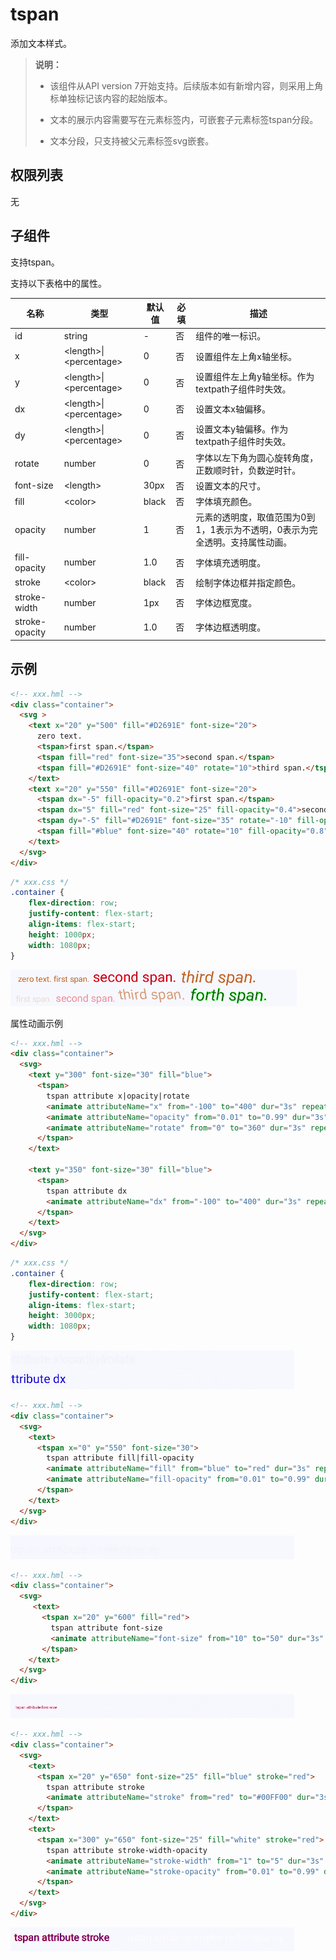 # tspan

添加文本样式。


>  **说明：**
>  - 该组件从API version 7开始支持。后续版本如有新增内容，则采用上角标单独标记该内容的起始版本。
>
>  - 文本的展示内容需要写在元素标签内，可嵌套子元素标签tspan分段。
>
>  - 文本分段，只支持被父元素标签svg嵌套。

## 权限列表

无


## 子组件

支持tspan。


支持以下表格中的属性。


| 名称             | 类型                                 | 默认值   | 必填   | 描述                                       |
| -------------- | ---------------------------------- | ----- | ---- | ---------------------------------------- |
| id             | string                             | -     | 否    | 组件的唯一标识。                                 |
| x              | &lt;length&gt;\|&lt;percentage&gt; | 0     | 否    | 设置组件左上角x轴坐标。                             |
| y              | &lt;length&gt;\|&lt;percentage&gt; | 0     | 否    | 设置组件左上角y轴坐标。作为textpath子组件时失效。            |
| dx             | &lt;length&gt;\|&lt;percentage&gt; | 0     | 否    | 设置文本x轴偏移。                                |
| dy             | &lt;length&gt;\|&lt;percentage&gt; | 0     | 否    | 设置文本y轴偏移。作为textpath子组件时失效。               |
| rotate         | number                             | 0     | 否    | 字体以左下角为圆心旋转角度，正数顺时针，负数逆时针。               |
| font-size      | &lt;length&gt;                     | 30px  | 否    | 设置文本的尺寸。                                 |
| fill           | &lt;color&gt;                      | black | 否    | 字体填充颜色。                                  |
| opacity        | number                             | 1     | 否    | 元素的透明度，取值范围为0到1，1表示为不透明，0表示为完全透明。支持属性动画。 |
| fill-opacity   | number                             | 1.0   | 否    | 字体填充透明度。                                 |
| stroke         | &lt;color&gt;                      | black | 否    | 绘制字体边框并指定颜色。                             |
| stroke-width   | number                             | 1px   | 否    | 字体边框宽度。                                  |
| stroke-opacity | number                             | 1.0   | 否    | 字体边框透明度。                                 |

## 示例

```html
<!-- xxx.hml -->
<div class="container">
  <svg >
    <text x="20" y="500" fill="#D2691E" font-size="20">
      zero text.
      <tspan>first span.</tspan>
      <tspan fill="red" font-size="35">second span.</tspan>
      <tspan fill="#D2691E" font-size="40" rotate="10">third span.</tspan>
    </text>
    <text x="20" y="550" fill="#D2691E" font-size="20">
      <tspan dx="-5" fill-opacity="0.2">first span.</tspan>
      <tspan dx="5" fill="red" font-size="25" fill-opacity="0.4">second span.</tspan>
      <tspan dy="-5" fill="#D2691E" font-size="35" rotate="-10" fill-opacity="0.6">third span.</tspan>
      <tspan fill="#blue" font-size="40" rotate="10" fill-opacity="0.8" stroke="#00FF00" stroke-width="1px">forth span.</tspan>
    </text>
  </svg>
</div>
```

```css
/* xxx.css */
.container {    
    flex-direction: row;
    justify-content: flex-start;
    align-items: flex-start;
    height: 1000px;
    width: 1080px;
}
```

![zh-cn_image_0000001127125196](figures/zh-cn_image_0000001127125196.png)

属性动画示例

```html
<!-- xxx.hml -->
<div class="container">
  <svg>
    <text y="300" font-size="30" fill="blue">
      <tspan>
        tspan attribute x|opacity|rotate
        <animate attributeName="x" from="-100" to="400" dur="3s" repeatCount="indefinite"></animate>
        <animate attributeName="opacity" from="0.01" to="0.99" dur="3s" repeatCount="indefinite"></animate>
        <animate attributeName="rotate" from="0" to="360" dur="3s" repeatCount="indefinite"></animate>
      </tspan>
    </text>

    <text y="350" font-size="30" fill="blue">
      <tspan>
        tspan attribute dx
        <animate attributeName="dx" from="-100" to="400" dur="3s" repeatCount="indefinite"></animate>
      </tspan>
    </text>
  </svg>
</div>
```

```css
/* xxx.css */
.container {
    flex-direction: row;
    justify-content: flex-start;
    align-items: flex-start;
    height: 3000px;
    width: 1080px;
}
```

![zh-cn_image_0000001127285008](figures/zh-cn_image_0000001127285008.gif)

```html
<!-- xxx.hml -->
<div class="container">
  <svg>
    <text>
      <tspan x="0" y="550" font-size="30">
        tspan attribute fill|fill-opacity
        <animate attributeName="fill" from="blue" to="red" dur="3s" repeatCount="indefinite"></animate>
        <animate attributeName="fill-opacity" from="0.01" to="0.99" dur="3s" repeatCount="indefinite"></animate>
      </tspan>
    </text>
  </svg>
</div>
```

![zh-cn_image_0000001127125198](figures/zh-cn_image_0000001127125198.gif)

```html
<!-- xxx.hml -->
<div class="container">
  <svg>
     <text>
       <tspan x="20" y="600" fill="red">
         tspan attribute font-size
         <animate attributeName="font-size" from="10" to="50" dur="3s" repeatCount="indefinite"></animate>
       </tspan>
    </text>
  </svg>
</div>
```

![zh-cn_image_0000001173164863](figures/zh-cn_image_0000001173164863.gif)

```html
<!-- xxx.hml -->
<div class="container">
  <svg>
    <text>
      <tspan x="20" y="650" font-size="25" fill="blue" stroke="red">
        tspan attribute stroke
        <animate attributeName="stroke" from="red" to="#00FF00" dur="3s" repeatCount="indefinite"></animate>
      </tspan>
    </text>
    <text>
      <tspan x="300" y="650" font-size="25" fill="white" stroke="red">
        tspan attribute stroke-width-opacity
        <animate attributeName="stroke-width" from="1" to="5" dur="3s" repeatCount="indefinite"></animate>
        <animate attributeName="stroke-opacity" from="0.01" to="0.99" dur="3s" repeatCount="indefinite"></animate>
      </tspan>
    </text>
  </svg>
</div>
```

![zh-cn_image_0000001127125200](figures/zh-cn_image_0000001127125200.gif)
